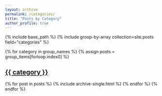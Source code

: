 ```yaml
---
layout: archive
permalink: /categories/
title: "Posts by Category"
author_profile: true
---
```


{% include base_path %}
{% include group-by-array collection=site.posts field="categories" %}

{% for category in group_names %}
  {% assign posts = group_items[forloop.index0] %}
  <h2 id="{{ category | slugify }}" class="archive__subtitle">
	<a href="{{ category | slugify | prepend: path_type | prepend: site.category_archive.path | absolute_url }}" class="page__taxonomy-item" rel="tag">{{ category }}</a>
  </h2>
  {% for post in posts %}
    {% include archive-single.html %}
  {% endfor %}
{% endfor %}